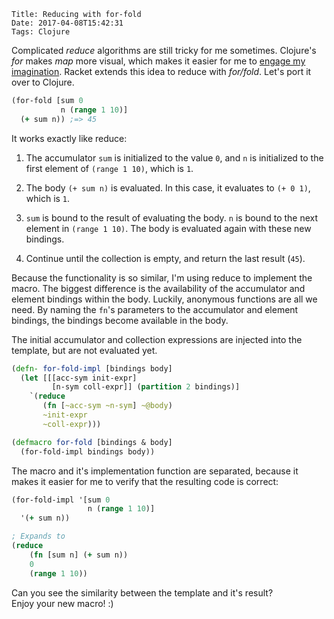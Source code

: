     Title: Reducing with for-fold
    Date: 2017-04-08T15:42:31
    Tags: Clojure

Complicated _reduce_ algorithms are still tricky for me sometimes.
Clojure's _for_ makes _map_ more visual, which makes it easier for me to [engage my imagination](http://www.lispcast.com/interactive-baking). Racket extends this idea to reduce with _for/fold_.
Let's port it over to Clojure.

<!-- more -->

```clojure
(for-fold [sum 0 
           n (range 1 10)]
  (+ sum n)) ;=> 45
```

It works exactly like reduce:

1. The accumulator `sum` is initialized to the value `0`,
and `n` is initialized to the first element of `(range 1 10)`, which is `1`.

2. The body `(+ sum n)` is evaluated. In this case, it evaluates to `(+ 0 1)`, <br/> which is `1`.

3. `sum` is bound to the result of evaluating the body. `n` is bound to the next element in `(range 1 10)`. The body is evaluated again with these new bindings. 

4. Continue until the collection is empty, and return the last result (`45`).


Because the functionality is so similar, I'm using reduce to implement the macro. The biggest difference is the availability of the accumulator and element bindings within the body. Luckily, anonymous functions are all we need. By naming the `fn`'s parameters to the accumulator and element bindings, the bindings become available in the body. 

The initial accumulator and collection expressions are injected into the template, but are not evaluated yet.

```clojure
(defn- for-fold-impl [bindings body]
  (let [[[acc-sym init-expr] 
         [n-sym coll-expr]] (partition 2 bindings)]
    `(reduce
       (fn [~acc-sym ~n-sym] ~@body)
       ~init-expr
       ~coll-expr)))

(defmacro for-fold [bindings & body]
  (for-fold-impl bindings body))
```

The macro and it's implementation function are separated, because it makes it easier for me to verify that the resulting code is correct:

```clojure
(for-fold-impl '[sum 0 
                 n (range 1 10)]
  '(+ sum n))

; Expands to
(reduce 
    (fn [sum n] (+ sum n))
    0
    (range 1 10))
```

Can you see the similarity between the template and it's result?  <br/>
Enjoy your new macro! :)